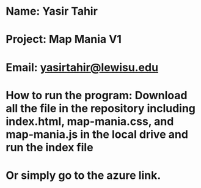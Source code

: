 # Name: Yasir Tahir
# Project: Map Mania V1
# Email: yasirtahir@lewisu.edu
# How to run the program: Download all the file in the repository including index.html, map-mania.css, and map-mania.js in  the local drive and run the index file
# Or simply go to the azure link.
